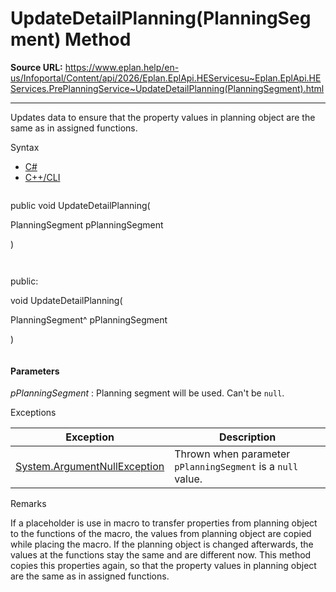 # UpdateDetailPlanning(PlanningSegment) Method

**Source URL:** https://www.eplan.help/en-us/Infoportal/Content/api/2026/Eplan.EplApi.HEServicesu~Eplan.EplApi.HEServices.PrePlanningService~UpdateDetailPlanning(PlanningSegment).html

---

Updates data to ensure that the property values in planning object are the same as in assigned functions.

Syntax

- [C#](#i-syntax-CS)
- [C++/CLI](#i-syntax-CPP2005)

```
```
public void UpdateDetailPlanning( 

   PlanningSegment pPlanningSegment

)
```
```

```
```
public:

void UpdateDetailPlanning( 

   PlanningSegment^ pPlanningSegment

)
```
```

#### Parameters

*pPlanningSegment*
:   Planning segment will be used. Can't be `null`.

Exceptions

| Exception | Description |
| --- | --- |
| [System.ArgumentNullException](#) | Thrown when parameter `pPlanningSegment` is a `null` value. |

Remarks

If a placeholder is use in macro to transfer properties from planning object to the functions of the macro, the values from planning object are copied while placing the macro. If the planning object is changed afterwards, the values at the functions stay the same and are different now. This method copies this properties again, so that the property values in planning object are the same as in assigned functions.
